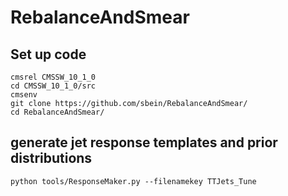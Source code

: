 # RebalanceAndSmear

## Set up code

```
cmsrel CMSSW_10_1_0
cd CMSSW_10_1_0/src
cmsenv
git clone https://github.com/sbein/RebalanceAndSmear/
cd RebalanceAndSmear/
```

## generate jet response templates and prior distributions

```
python tools/ResponseMaker.py --filenamekey TTJets_Tune
```



